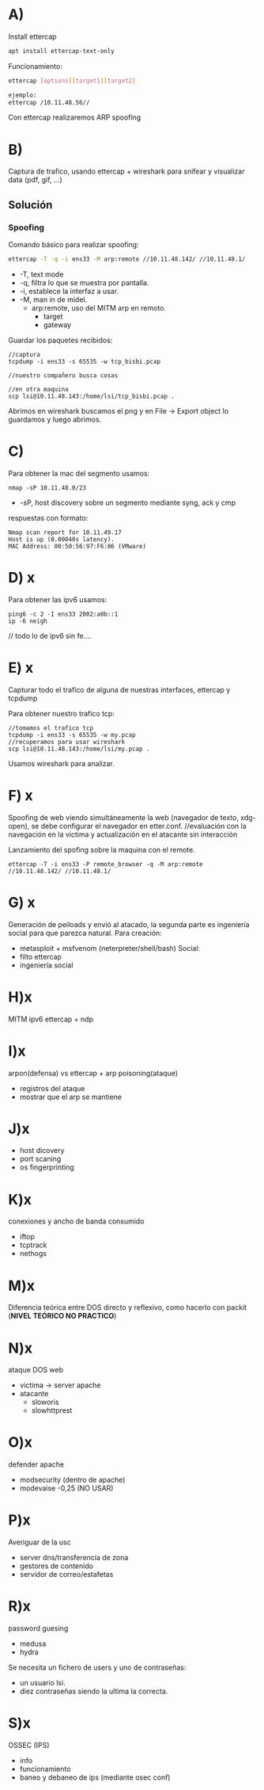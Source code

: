# A)
Install ettercap
```bash
apt install ettercap-text-only
```
Funcionamiento:
```bash
ettercap [options][target1][target2]

ejemplo:
ettercap /10.11.48.56//
```
Con ettercap realizaremos ARP spoofing
# B)
Captura de trafico, usando ettercap + wireshark para snifear y visualizar data (pdf, gif, ...)
## Solución
### Spoofing
Comando básico para realizar spoofing:
```bash
ettercap -T -q -i ens33 -M arp:remote //10.11.48.142/ //10.11.48.1/
```
- -T, text mode
- -q, filtra lo que se muestra por pantalla.
- -i, establece la interfaz a usar.
- -M, man in de midel.
	- arp:remote, uso del MITM arp en remoto.
		- target
		- gateway

Guardar los paquetes recibidos:
```shell
//captura
tcpdump -i ens33 -s 65535 -w tcp_bisbi.pcap

//nuestro compañero busca cosas

//en otra maquina
scp lsi@10.11.48.143:/home/lsi/tcp_bisbi.pcap .
```
Abrimos en wireshark buscamos el png y en File -> Export object lo guardamos y luego abrimos.
# C)
Para obtener la mac del segmento usamos:
```
nmap -sP 10.11.48.0/23
```
- -sP, host discovery sobre un segmento mediante syng, ack y cmp 

respuestas con formato:
```
Nmap scan report for 10.11.49.17
Host is up (0.00040s latency).
MAC Address: 00:50:56:97:F6:06 (VMware)
```
# D) x
Para obtener las ipv6 usamos:
```
ping6 -c 2 -I ens33 2002:a0b::1
ip -6 neigh
```
// todo lo de ipv6 sin fe....
# E) x
Capturar todo el trafico de alguna de nuestras interfaces, ettercap y tcpdump

Para obtener nuestro trafico tcp:
```shell
//tomamos el trafico tcp
tcpdump -i ens33 -s 65535 -w my.pcap
//recuperamos para usar wireshark
scp lsi@10.11.48.143:/home/lsi/my.pcap .
```
Usamos wireshark para analizar.
# F) x
Spoofing de web viendo simultáneamente la web (navegador de texto, xdg-open), se debe configurar el navegador en etter.conf.
//evaluación con la navegación en la victima y actualización en el atacante sin interacción

Lanzamiento del spofing sobre la maquina con el remote.
```shell
ettercap -T -i ens33 -P remote_browser -q -M arp:remote //10.11.48.142/ //10.11.48.1/
```
# G) x
Generación de peiloads y envió al atacado, la segunda parte es ingeniería social para que parezca natural.
Para creación:
- metasploit + msfvenom (neterpreter/shell/bash)
Social:
- filto ettercap
- ingeniería social

# H)x
MITM ipv6 ettercap + ndp
# I)x
arpon(defensa) vs ettercap + arp poisoning(ataque)
- registros del ataque
- mostrar que el arp se mantiene

# J)x
- host dicovery
- port scaning
- os fingerprinting

# K)x
conexiones y ancho de banda consumido
- iftop
- tcptrack
- nethogs

# M)x
Diferencia teórica entre DOS directo y reflexivo, como hacerlo con packit (**NIVEL TEÓRICO NO PRACTICO**)
# N)x
ataque DOS web
- victima -> server apache
- atacante
	- sloworis
	- slowhttprest

# O)x
defender apache
- modsecurity (dentro de apache)
- modevaise -0,25 (NO USAR)

# P)x
Averiguar de la usc
- server dns/transferencia de zona
- gestores de contenido
- servidor de correo/estafetas

# R)x
password guesing
- medusa
- hydra

Se necesita un fichero de users y uno de contraseñas:
- un usuario lsi.
- diez contraseñas siendo la ultima la correcta.
# S)x
OSSEC (IPS)
-  info 
- funcionamiento
- baneo y debaneo de ips (mediante osec conf)